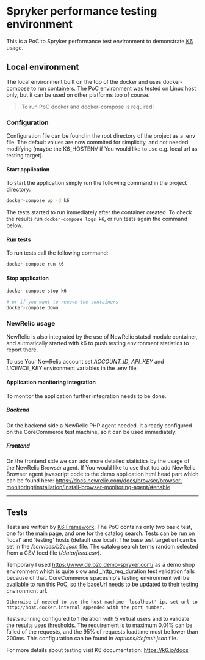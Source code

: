 # Spryker performance testing environment
This is a PoC to Spryker performance test environment to demonstrate [K6](https://k6.io/) usage.

## Local environment

The local environment built on the top of the docker and uses docker-compose to run containers. 
The PoC environment was tested on Linux host only, but it can be used on other platforms too of course.

> To run PoC docker and docker-compose is required!

### Configuration

Configuration file can be found in the root directory of the project as a .env file. The default values are now commited for simplicity, and not needed modifying (maybe the K6_HOSTENV if You would like to use e.g. local url as testing target).

#### Start application

To start the application simply run the following command in the project directory:

```bash
docker-compose up -d k6
```

The tests started to run immediately after the container created. To check the results run `docker-compose logs k6`, or run tests again the command below.

#### Run  tests

To run tests call the following command:

```bash
docker-compose run k6
```

#### Stop application
```bash
docker-compose stop k6

# or if you want to remove the containers
docker-compose down
```

### NewRelic usage

NewRelic is also integrated by the use of NewRelic statsd module container, and autmatically started with k6  to push testing environment statistics to report there. 

To use Your NewRelic account set _ACCOUNT_ID_, _API_KEY_ and _LICENCE_KEY_ environment variables in the .env file.

#### Application monitoring integration

To monitor the application further integration needs to be done. 

##### Backend
On the backend side a NewRelic PHP agent needed. It already configured on the CoreCommerce test machine, so it can be used immediately.

##### Frontend
On the frontend side we can add more detailed statistics by the usage of the NewRelic Browser agent. If You would like to use that too add NewRelic Browser agent javascript code to the demo application html head part which can be found here: https://docs.newrelic.com/docs/browser/browser-monitoring/installation/install-browser-monitoring-agent/#enable

---
## Tests

Tests are written by [K6 Framework](https://k6.io/).
The PoC contains only two basic test, one for the main page, and one for the catalog search. Tests can be run on 'local' and 'testing' hosts (default use local). The base test target url can be set in the _/services/b2c.json_ file. The catalog search terms random selected from a CSV feed file (_/data/feed.csv_).

Temporary I used https://www.de.b2c.demo-spryker.com/ as a demo shop environment which is quite slow and _http_req_duration test validation fails because of that. CoreCommerce spaceship's testing environment will be available to run this PoC, so the baseUrl needs to be updated to their testing environment url.
 
```
Otherwise if needed to use the host machine 'localhost' ip, set url to http://host.docker.internal appended with the port number.
```

Tests running configured to 1 iteration with 5 virtual users and to validate the results uses [thresholds](https://k6.io/docs/using-k6/thresholds/). The requirement is to maximum 0.01% can be failed of the requests, and the 95% of requests loadtime must be lower than 200ms. This configuration can be found in _/options/default.json_ file.

For more details about testing visit K6 documentation: https://k6.io/docs 